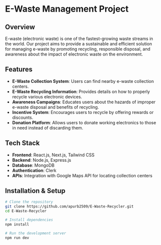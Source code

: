 # E-Waste Management Project

## Overview
E-waste (electronic waste) is one of the fastest-growing waste streams in the world. Our project aims to provide a sustainable and efficient solution for managing e-waste by promoting recycling, responsible disposal, and awareness about the impact of electronic waste on the environment.

## Features
- **E-Waste Collection System**: Users can find nearby e-waste collection centers.
- **E-Waste Recycling Information**: Provides details on how to properly recycle various electronic devices.
- **Awareness Campaigns**: Educates users about the hazards of improper e-waste disposal and benefits of recycling.
- **Incentive System**: Encourages users to recycle by offering rewards or discounts.
- **Donation Platform**: Allows users to donate working electronics to those in need instead of discarding them.

## Tech Stack
- **Frontend**: React.js, Next.js, Tailwind CSS
- **Backend**: Node.js, Express.js
- **Database**: MongoDB
- **Authentication**: Clerk 
- **APIs**: Integration with Google Maps API for locating collection centers

## Installation & Setup
```sh
# Clone the repository
git clone https://github.com/apurb2509/E-Waste-Recycler.git
cd E-Waste-Recycler

# Install dependencies
npm install

# Run the development server
npm run dev
